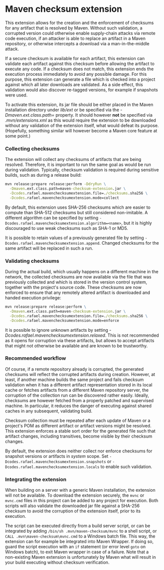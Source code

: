 # Maven checksum extension

This extension allows for the creation and the enforcement of checksums for any artifact that is resolved by Maven. Without such validation, 
a corrupted version could otherwise enable supply-chain attacks via remote code execution, if an attacker is able to replace an artifact in 
a Maven repository, or otherwise intercepts a download via a man-in-the-middle attack. 

If a secure checksum is available for each artifact, this extension can validate each artifact against this checksum before allowing the
artifact to execute any code. If a checksum does not match, this extension ends the execution process immediately to avoid any possible
damage. For this purpose, this extension can generate a file which is checked into a project against which all later downloads are validated.
As a side effect, this validation would also discover re-tagged versions, for example if snapshots were used.

To activate this extension, its jar file should be either placed in the Maven installation directory under *lib/ext* or be specified via the 
*-Dmaven.ext.class.path=<extension>* property. It should however **not** be specified via *.mvn/extensions.xml* as this would require the
extension to be downloaded without any validation of the extension itself, what would defeat its purpose. (Hopefully, something similar will
however become a Maven core feature at some point.)

### Collecting checksums

The extension will collect any checksums of artifacts that are being resolved. Therefore, it is important to run the same goal as would
be run during validation. Typically, checksum validation is required during sensitive builds, such as during a release build:

```cmd
mvn release:prepare release:perform -DdryRun \
  -Dmaven.ext.class.path=maven-checksum-extension.jar \
  -Dcodes.rafael.mavenchecksumextension.file=./checksums.sha256 \
  -Dcodes.rafael.mavenchecksumextension.mode=collect
```

By default, this extension uses SHA-256 checksums which are easier to compute than SHA-512 checksums but still considered non-imitable.
A different algorithm can be specified by setting `-Dcodes.rafael.mavenchecksumextension.algorithm=<name>`, but it is highly discouraged to use 
weak checksums such as SHA-1 or MD5.

It is possible to retain values of a previously generated file by setting `-Dcodes.rafael.mavenchecksumextension.append`. Changed checksums
for the same artifact will be replaced in such a run.

### Validating checksums

During the actual build, which usually happens on a different machine in the network, the collected checksums are now available via the 
file that was previously collected and which is stored in the version control system, together with the project's source code. These
checksums are now enforced to ensure that any remotely altered artifact is downloaded and handed execution privilege:

```cmd
mvn release:prepare release:perform \
  -Dmaven.ext.class.path=maven-checksum-extension.jar \
  -Dcodes.rafael.mavenchecksumextension.file=./checksums.sha256 \
  -Dcodes.rafael.mavenchecksumextension.mode=enforce
```

It is possible to ignore unknown artifacts by setting *-Dcodes.rafael.mavenchecksumextension.relaxed*. This is not recommended as it opens
for corruption via these artifacts, but allows to accept artifacts that might not otherwise be available and are known to be trustworthy.

### Recommended workflow

Of course, if a remote repository already is corrupted, the generated checksums will reflect the corrupted artifacts during creation. 
However, at least, if another machine builds the same project and fails checksum validation when it has a different artifact representation
stored in its local cache or fetches artifacts from a different Maven repository server, the corruption of the collection run can be 
discovered rather easily. Ideally, checksums are however fetched from a properly patched and supervised machine. In particular, it reduces
the danger of executing against shared caches in any subsequent, validating build.

Checksum collection must be repeated after each update of Maven or a project's POM as different artifact or artifact versions might be resolved.
This extension enforces a stable sort order for the generated file such that artifact changes, including transitives, become visible by their
checksum changes.

By default, the extension does neither collect nor enforce checksums for snapshot versions or artifacts in *system* scope. Set 
`-Dcodes.rafael.mavenchecksumextension.snapshots` or `-Dcodes.rafael.mavenchecksumextension.locals` to enable such validation.

### Integrating the extension

When building on a server with a generic Maven installation, the extension will not be available. To download the extension securely, 
the `mvnc` or `mvnc.cmd` files in this project can be added to any project for execution. Both scripts will also 
validate the downloaded jar file against a SHA-256 checksum to avoid the corruption of the extension itself, prior to its execution.

The script can be executed directly from a build server script, or can be integrated by adding `/bin/sh .mvn/maven-checksum/mvnc` to a
shell script, or `CALL .mvn\maven-checksum\mvnc.cmd` to a Windows batch file. This way, the extension can for example be integrated into 
Maven Wrapper. If doing so, guard the script execution with an `if` statement (or error level `goto` on Windows batch), to exit Maven 
wrapper in case of a failure. Note that a non-existing Maven extension is unfortunately by Maven what will result in your build executing 
without checksum verification.
